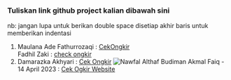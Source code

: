  ### Tuliskan link github project kalian dibawah sini  

 nb:
 jangan lupa untuk berikan double space disetiap akhir baris untuk memberikan indentasi

 1. Maulana Ade Fathurrozaqi : [CekOngkir](https://github.com/maulzzzaqi/CekOngkir)  
 Fadhil Zaki : [check ongkir](https://github.com/zfadhil/check-ongkir)  
1. Damarazka Akhyari : [Cek Ongkir]([https://github.com/Althaf-Budiman/NotesAppLaravel](https://github.com/Damarazka/cek_ongkir))  
 ![Nawfal Althaf Budiman](https://github.com/Althaf-Budiman/cek-ongkir)
Akmal Faiq - 14 April 2023 : [Cek Ogkir Website](https://github.com/akmlrnyn/cekOngkir)   
